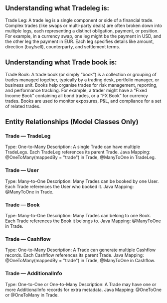 ## Understanding what Tradeleg is:

Trade Leg:
A trade leg is a single component or side of a financial trade. Complex trades (like swaps or multi-party deals) are often broken down into multiple legs, each representing a distinct obligation, payment, or position. For example, in a currency swap, one leg might be the payment in USD, and the other leg the payment in EUR. Each leg specifies details like amount, direction (buy/sell), counterparty, and settlement terms.

## Understanding what Trade book is:

Trade Book:
A trade book (or simply “book”) is a collection or grouping of trades managed together, typically by a trading desk, portfolio manager, or business unit. Books help organise trades for risk management, reporting, and performance tracking. For example, a trader might have a “Fixed Income Book” containing all bond trades, or a “FX Book” for currency trades. Books are used to monitor exposures, P&L, and compliance for a set of related trades.

## Entity Relationships (Model Classes Only)

### Trade — TradeLeg

Type: One-to-Many
Description: A single Trade can have multiple TradeLegs. Each TradeLeg references its parent Trade.
Java Mapping: @OneToMany(mappedBy = "trade") in Trade, @ManyToOne in TradeLeg.

### Trade — User

Type: Many-to-One
Description: Many Trades can be booked by one User. Each Trade references the User who booked it.
Java Mapping: @ManyToOne in Trade.

### Trade — Book

Type: Many-to-One
Description: Many Trades can belong to one Book. Each Trade references the Book it belongs to.
Java Mapping: @ManyToOne in Trade.

### Trade — Cashflow

Type: One-to-Many
Description: A Trade can generate multiple Cashflow records. Each Cashflow references its parent Trade.
Java Mapping: @OneToMany(mappedBy = "trade") in Trade, @ManyToOne in Cashflow.

### Trade — AdditionalInfo

Type: One-to-One or One-to-Many
Description: A Trade may have one or more AdditionalInfo records for extra metadata.
Java Mapping: @OneToOne or @OneToMany in Trade.
